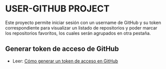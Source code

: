 # USER-GITHUB PROJECT

Este proyecto permite iniciar sesión con un username de GitHub y su token correspondiente para visualizar un listado de repositorios y poder marcar los repositorios  favoritos, los cuales serán agrupados  en otra pestaña. 

## Generar token de acceso de GitHub

- Leer: [Cómo generar un token de acceso en GitHub](https://docs.github.com/es/authentication/keeping-your-account-and-data-secure/creating-a-personal-access-token)


